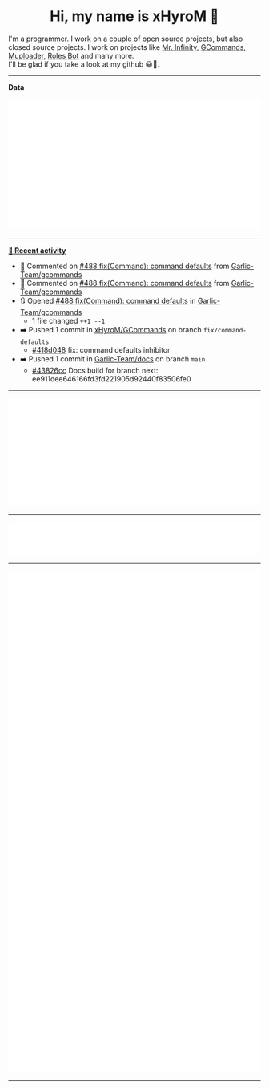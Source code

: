 <p align="center">
    <!-- <img src="https://avatars.githubusercontent.com/u/56601352" width="192" alt="hyro's pfp" /> -->
    <h1 align="center">Hi, my name is xHyroM 👋</h1>
</p>

I'm a programmer. I work on a couple of open source projects, but also closed source projects. I work on projects like [Mr. Infinity](https://discord.com/oauth2/authorize?client_id=720321585625694239&scope=bot%20applications.commands&permissions=8&redirect_uri=https://blobs.gq/imanager&prompt=consent&response_type=code), [GCommands](https://github.com/Garlic-Team/GCommands), [Muploader](https://github.com/xHyroM/Muploder), [Roles Bot](https://github.com/xHyroM/roles-bot) and many more.  
I'll be glad if you take a look at my github 😀👀.

___
**Data**

<img src="https://github.com/xHyroM/xHyroM/blob/master/.cache/base.svg">

___

**[📰 Recent activity](https://github.com/xHyroM)**
* 💬 Commented on [#488 fix(Command): command defaults](https://github.com/Garlic-Team/gcommands/issues/488) from [Garlic-Team/gcommands](https://github.com/Garlic-Team/gcommands)
* 💬 Commented on [#488 fix(Command): command defaults](https://github.com/Garlic-Team/gcommands/issues/488) from [Garlic-Team/gcommands](https://github.com/Garlic-Team/gcommands)
* 🔃 Opened [#488 fix(Command): command defaults](https://github.com/Garlic-Team/gcommands/pull/488) in [Garlic-Team/gcommands](https://github.com/Garlic-Team/gcommands)
  * 1 file changed `++1 --1`
* ➡️ Pushed 1 commit in [xHyroM/GCommands](https://github.com/xHyroM/GCommands) on branch `fix/command-defaults`
  * [#418d048](https://github.com/xHyroM/GCommands/commit/418d048) fix: command defaults inhibitor
* ➡️ Pushed 1 commit in [Garlic-Team/docs](https://github.com/Garlic-Team/docs) on branch `main`
  * [#43826cc](https://github.com/Garlic-Team/docs/commit/43826cc) Docs build for branch next: ee911dee646166fd3fd221905d92440f83506fe0


___

<img src="https://github.com/xHyroM/xHyroM/blob/master/.cache/isocalendar.svg">

___

<img src="https://github.com/xHyroM/xHyroM/blob/master/.cache/languages.svg">

___

<img src="https://github.com/xHyroM/xHyroM/blob/master/.cache/achievements.svg">

___
